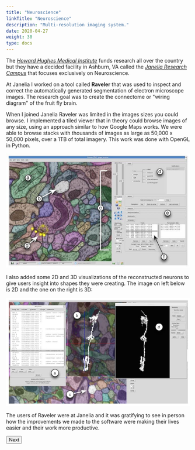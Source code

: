 ```yaml
---
title: "Neuroscience"
linkTitle: "Neuroscience"
description: "Multi-resolution imaging system."
date: 2020-04-27
weight: 30
type: docs
---
```


The [*Howard Hughes Medical Institute*](http://hhmi.org) funds research all over
the country but they have a decided facility in Ashburn, VA called the [*Janelia
Research Campus*](http://janelia.org) that focuses exclusively on Neuroscience.

At Janelia I worked on a tool called **Raveler** that was used to inspect and
correct the automatically generated segmentation of electron microscope images.
The research goal was to create the connectome or "wiring diagram" of the fruit
fly brain.

When I joined Janelia Raveler was limited in the images sizes you could browse.
I implemented a tiled viewer that in theory could browse images of any size,
using an approach similar to how Google Maps works. We were able to browse
stacks with thousands of images as large as 50,000 x 50,000 pixels, over a 1TB
of total imagery. This work was done with OpenGL in Python.

![Raveler 1](raveler-1.jpg)

I also added some 2D and 3D visualizations of the reconstructed neurons to give
users insight into shapes they were creating. The image on left below is 2D and
the one on the right is 3D:

![Raveler 2](raveler-2.jpg)

The users of Raveler were at Janelia and it was gratifying to see in person how
the improvements we made to the software were making their lives easier and
their work more productive.

<a href="/about/simulations"><button type="button" class="btn btn-primary">
Next <i class="fas fa-arrow-alt-circle-right ml-2"></i>
</button></a>
